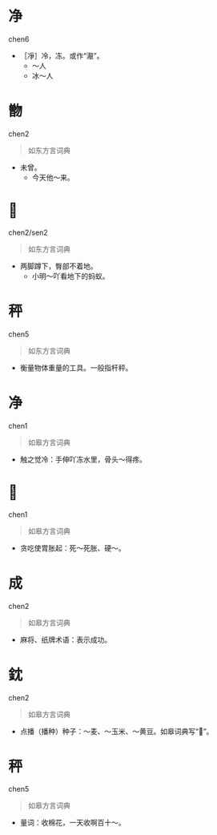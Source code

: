 # 净
chen6
- ［凈］冷，冻。或作“㵾”。
  - ～人
  - 冰～人

# 朆
chen2
> 如东方言词典
- 未曾。
  - 今天他～来。

# 𨀛
chen2/sen2
> 如东方言词典
- 两脚蹲下，臀部不着地。
  - 小明～吖看地下的蚂蚁。

# 秤
chen5
> 如东方言词典
- 衡量物体重量的工具。一般指杆秤。

# 净
chen1
> 如皋方言词典
- 触之觉冷：手伸吖冻水里，骨头～得疼。

# 𩠏
chen1
> 如皋方言词典
- 贪吃使胃胀起：死～死胀、硬～。

# 成
chen2
> 如皋方言词典
- 麻将、纸牌术语：表示成功。

# 鈂
chen2
> 如皋方言词典
- 点播（播种）种子：～麦、～玉米、～黄豆。如皋词典写“𣜣”。

# 秤
chen5
> 如皋方言词典
- 量词：收棉花，一天收啊百十～。
